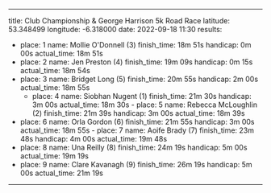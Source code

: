 ---
title: Club Championship & George Harrison 5k Road Race
latitude: 53.348499
longitude: -6.318000
date: 2022-09-18 11:30
results:
  - place: 1
    name: Mollie O'Donnell (3)
    finish_time: 18m 51s
    handicap: 0m 00s
    actual_time: 18m 51s
  - place: 2
    name: Jen Preston (4)
    finish_time: 19m 09s
    handicap: 0m 15s
    actual_time: 18m 54s
   - place: 3
    name: Bridget Long (5)
    finish_time: 20m 55s
    handicap: 2m 00s
    actual_time: 18m 55s
     - place: 4
    name: Siobhan Nugent (1)
    finish_time: 21m 30s
    handicap: 3m 00s
    actual_time: 18m 30s
    - place: 5
    name: Rebecca McLoughlin (2)
    finish_time: 21m 39s
    handicap: 3m 00s
    actual_time: 18m 39s
   - place: 6
    name: Orla Gordon (6)
    finish_time: 21m 55s
    handicap: 3m 00s
    actual_time: 18m 55s
    - place: 7
    name: Aoife Brady (7)
    finish_time: 23m 48s
    handicap: 4m 00s
    actual_time: 19m 48s
  - place: 8
    name: Una Reilly (8)
    finish_time: 24m 19s
    handicap: 5m 00s
    actual_time: 19m 19s
   - place: 9
    name: Clare Kavanagh (9)
    finish_time: 26m 19s
    handicap: 5m 00s
    actual_time: 21m 19s
   ---
